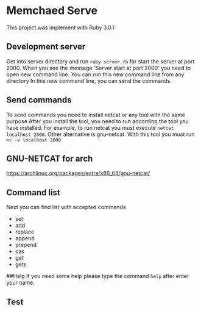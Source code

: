 # Memchaed Serve
This project was implement with Ruby 3.0.1


## Development server
Get into server directory and run `ruby server.rb` for start the server at port 2000.
When you see the message 'Server start at port 2000' you need to open new command line. You can run this new command line from any directory
In this new command line, you can send the commands.
## Send commands
To send commands you need to install netcat or any tool with the same purpose
After you install the tool, you need to run according the tool you have installed. For example, to run netcat
you must execute `netcat localhost 2000`.
Other alternative is gnu-netcat. With this tool you must run `nc -v localhost 2000 `

## GNU-NETCAT for arch
https://archlinux.org/packages/extra/x86_64/gnu-netcat/

## Command list
Next you can find list with accepted commands
* set
* add
* replace
* append
* prepend
* cas
* get
* gets

##Help
If you need some help please type the command `help` after enter your name.
## Test
